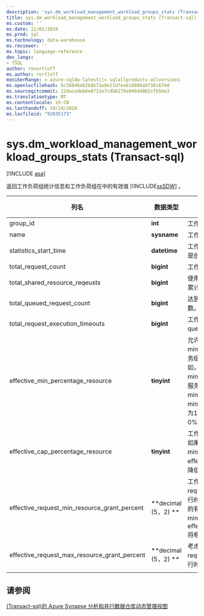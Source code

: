 ```yaml
---
description: 'sys.dm_workload_management_workload_groups_stats (Transact-sql) '
title: sys.dm_workload_management_workload_groups_stats (Transact-sql) |Microsoft Docs
ms.custom: ''
ms.date: 11/02/2019
ms.prod: sql
ms.technology: data-warehouse
ms.reviewer: ''
ms.topic: language-reference
dev_langs:
- TSQL
author: ronortloff
ms.author: rortloff
monikerRange: = azure-sqldw-latest||= sqlallproducts-allversions
ms.openlocfilehash: bc36846a62b8b71e0e21d7ea61d088a0f16c674d
ms.sourcegitcommit: 22dacedeb6e8721e7cdb6279a946d4002cfb5da3
ms.translationtype: MT
ms.contentlocale: zh-CN
ms.lasthandoff: 10/14/2020
ms.locfileid: "92035173"
---
```

# <a name="sysdm_workload_management_workload_groups_stats-transact-sql"></a>sys.dm_workload_management_workload_groups_stats (Transact-sql) 
[!INCLUDE [asa](../../includes/applies-to-version/asa.md)]

返回工作负荷组统计信息和工作负荷组在中的有效值 [!INCLUDE[ssSDW](../../includes/sssdw-md.md)] 。  
  
|列名|数据类型|说明|范围|  
|-----------------|---------------|-----------------|-----------|  
|group_id|**int**|工作负荷组的唯一 ID。||
|name|**sysname**|工作负荷组的名称。||
|statistics_start_time|**datetime**|工作负荷组开始统计信息收集的时间。  此值可以是创建工作负荷组或实例暂停或缩放时的值。||
|total_request_count|**bigint**|工作负荷组中已完成请求的累计计数。||
|total_shared_resource_reqeusts|**bigint**|使用共享池中的资源的工作负荷组中已完成请求的累计计数。||
|total_queued_request_count|**bigint**|达到 max_concurrency 限制后排队的请求累计计数。||
|total_request_execution_timeouts|**bigint**|工作负荷组中的请求的累计计数，在完成之前根据 query_execution_timeout_sec 设置超时。||
|effective_min_percentage_resource|**tinyint**|允许考虑服务级别和工作负荷组设置的有效 min_percentage_resource 设置。 可在较低的服务级别调整有效 min_percentage_resource。  例如，在 DW100c 上，允许的最低 min_percentage_resource 为25%。  如果无法在服务级别授予值，则将 min_percentage_resource 调整为0%。  例如 min_percentage_resource，在 DW6000c 设置为10% 时，在向下缩放到 DW100c 时，将具有0% 的 effective_min_percentage_resource。||
|effective_cap_percentage_resource|**tinyint**|工作负荷组的有效 cap_percentage_resource。  如果有其他工作负荷组 min_percentage_resource > 0，effective_cap_percentage_resource 会按比例降低。||
|effective_request_min_resource_grant_percent|**decimal (5，2) **|工作负荷组 request_min_resource_grant_percent 的有效运行时值。 考虑服务级别以及如何配置工作负荷组的有效值。  如果因为服务级别而调整了 min_percentage_resource，effective_request_min_resource_grant_percent 将相应地进行调整。||
|effective_request_max_resource_grant_percent|**decimal (5，2) **|考虑所有工作负荷组的配置的工作负荷组 request_max_resource_grant_percent 的有效运行时值。||
|||||

## <a name="see-also"></a>请参阅

 [&#40;Transact-sql&#41;的 Azure Synapse 分析和并行数据仓库动态管理视图 ](../../relational-databases/system-dynamic-management-views/sql-and-parallel-data-warehouse-dynamic-management-views.md)  

